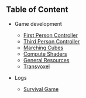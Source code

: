 ## Table of Content
- Game development
    - [First Person Controller](/GameDev/FirstPersonController.md)
    - [Third Person Controller](/GameDev/ThirdPersonController.md)
    - [Marching Cubes](/GameDev/MarchingCubes.md)
    - [Compute Shaders](/GameDev/ComputeShaders.md)
    - [General Resources](/GameDev/GeneralResources.md)
    - [Transvoxel](/GameDev/Transvoxel.md)

- Logs
    - [Survival Game](/GameDev/Survival.md)